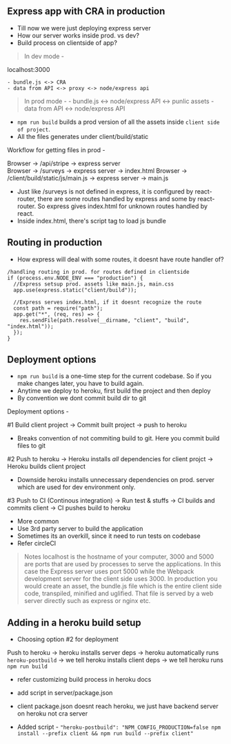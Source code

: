 ## Express app with CRA in production
- Till now we were just deploying express server
- How our server works inside prod. vs dev?
- Build process on clientside of app?


> In dev mode -

localhost:3000

    - bundle.js <-> CRA
    - data from API <-> proxy <-> node/express api 


> In prod mode -
    - bundle.js <-> node/express API <-> punlic assets
    - data from API <-> node/express API



- `npm run build` builds a prod version of all the assets inside `client side of project`.
- All the files generates under client/build/static

Workflow for getting files in prod -

Browser -> /api/stripe -> express server    
Browser -> /surveys -> express server -> index.html
Browser -> /client/build/static/js/main.js -> express server -> main.js


- Just like /surveys is not defined in express, it is configured by react-router, there are some routes handled by express and some by react-router. So express gives index.html for unknown routes handled by react.
- Inside index.html, there's script tag to load js bundle



## Routing in production
- How express will deal with some routes, it doesnt have route handler of?

```
/handling routing in prod. for routes defined in clientside
if (process.env.NODE_ENV === "production") {
  //Express setsup prod. assets like main.js, main.css
  app.use(express.static("client/build"));

  //Express serves index.html, if it doesnt recognize the route
  const path = require("path");
  app.get("*", (req, res) => {
    res.sendFile(path.resolve(__dirname, "client", "build", "index.html"));
  });
}
```


## Deployment options
- `npm run build` is a one-time step for the current codebase. So if you make changes later, you have to build again.
- Anytime we deploy to heroku, first build the project and then deploy
- By convention we dont commit build dir to git

Deployment options -

#1 Build client project -> Commit built project -> push to heroku
- Breaks convention of not commiting build to git. Here you commit build files to git

#2 Push to heroku -> Heroku installs *all* dependencies for client projct -> Heroku builds client project
- Downside heroku installs unnecessary dependencies on prod. server which are used for dev environment only.


#3 Push to CI (Continous integration) -> Run test & stuffs -> CI builds and commits client -> CI pushes build to heroku
- More common
- Use 3rd party server to build the application
- Sometimes its an overkill, since it need to run tests on codebase
- Refer circleCI


> Notes
localhost is the hostname of your computer, 3000 and 5000 are ports that are used by processes to serve the applications. In this case the Express server uses port 5000 while the Webpack development server for the client side uses 3000. In production you would create an asset, the bundle.js file which is the entire client side code, transpiled, minified and uglified. That file is served by a web server directly such as express or nginx etc. 



## Adding in a heroku build setup
- Choosing option #2 for deployment

Push to heroku -> heroku installs server deps -> heroku automatically runs `heroku-postbuild` -> we tell heroku installs client deps -> we tell heroku runs `npm run build` 


- refer customizing build process in heroku docs
- add script in server/package.json
- client package.json doesnt reach heroku, we just have backend server on heroku not cra server

- Added script -
`"heroku-postbuild": "NPM_CONFIG_PRODUCTION=false npm install --prefix client && npm run build --prefix client"`